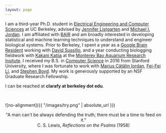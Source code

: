 ```yaml
---
layout: page
---
```


I am a third-year Ph.D. student in [Electrical Engineering and Computer Sciences](https://eecs.berkeley.edu) at UC Berkeley, advised by [Jennifer Listgarten](http://www.jennifer.listgarten.com/) and [Michael I. Jordan](https://people.eecs.berkeley.edu/~jordan/). I am affiliated with [BAIR](https://bair.berkeley.edu/) and am broadly interested in developing statistical and machine learning techniques to understand and engineer biological systems. Prior to Berkeley, I spent a year as a [Google Brain Resident](https://ai.google/research/join-us/ai-residency/) working with [David Sussillo](https://ai.google/research/people/DavidSussillo), and a year conducting biologging fieldwork with [Kakani Katija](https://www.mbari.org/katija-kakani/) at the [Monterey Bay Aquarium Research Insitute](https://www.mbari.org/). I received my B.S. in [Computer Science](https://cs.stanford.edu/) in 2016 from Stanford University, where I was fortunate to work with [Marius Cătălin Iordan](http://www.princeton.edu/~miordan/), [Fei-Fei Li](http://vision.stanford.edu/feifeili/), and [Stephen Boyd](http://stanford.edu/~boyd). My work is generously supported by an NSF Graduate Research Fellowship.

I can be reached at **clarafy at berkeley dot edu**.

<br>

![no-alignment]({{ "/images/try.png" | absolute_url }})

<p style="text-align: center;">
"A man can't be always defending the truth; there must be a time to feed on it."<br>
C. S. Lewis, <em>Reflections on the Psalms</em> (1958)<br>
</p>